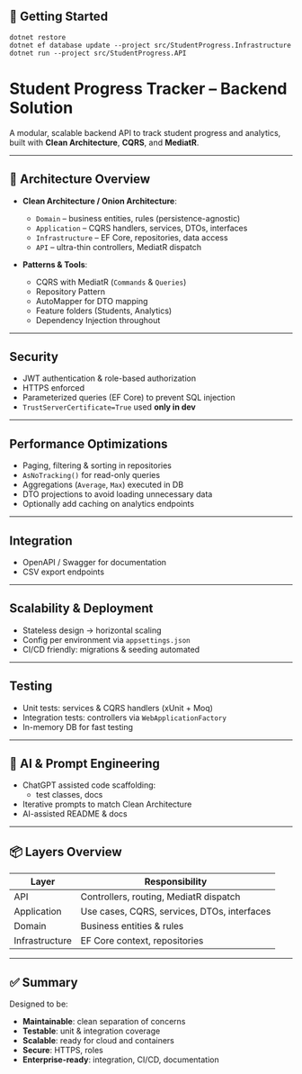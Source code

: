## 🚀 Getting Started
```
dotnet restore
dotnet ef database update --project src/StudentProgress.Infrastructure
dotnet run --project src/StudentProgress.API
```

# Student Progress Tracker – Backend Solution

A modular, scalable backend API to track student progress and analytics, built with **Clean Architecture**, **CQRS**, and **MediatR**.

---

## 📐 Architecture Overview

- **Clean Architecture / Onion Architecture**:
  - `Domain` – business entities, rules (persistence-agnostic)
  - `Application` – CQRS handlers, services, DTOs, interfaces
  - `Infrastructure` – EF Core, repositories, data access
  - `API` – ultra-thin controllers, MediatR dispatch

- **Patterns & Tools**:
  - CQRS with MediatR (`Commands` & `Queries`)
  - Repository Pattern
  - AutoMapper for DTO mapping
  - Feature folders (Students, Analytics)
  - Dependency Injection throughout

---

## Security

- JWT authentication & role-based authorization
- HTTPS enforced
- Parameterized queries (EF Core) to prevent SQL injection
- `TrustServerCertificate=True` used **only in dev**

---

## Performance Optimizations

- Paging, filtering & sorting in repositories
- `AsNoTracking()` for read-only queries
- Aggregations (`Average`, `Max`) executed in DB
- DTO projections to avoid loading unnecessary data
- Optionally add caching on analytics endpoints

---

## Integration

- OpenAPI / Swagger for documentation
- CSV export endpoints

---

## Scalability & Deployment

- Stateless design → horizontal scaling
- Config per environment via `appsettings.json`
- CI/CD friendly: migrations & seeding automated

---

## Testing

- Unit tests: services & CQRS handlers (xUnit + Moq)
- Integration tests: controllers via `WebApplicationFactory`
- In-memory DB for fast testing

---

## 🤖 AI & Prompt Engineering

- ChatGPT assisted code scaffolding:
  - test classes, docs
- Iterative prompts to match Clean Architecture
- AI-assisted README & docs

---

## 📦 Layers Overview

| Layer          | Responsibility                              |
|----------------|---------------------------------------------|
| API            | Controllers, routing, MediatR dispatch      |
| Application    | Use cases, CQRS, services, DTOs, interfaces |
| Domain         | Business entities & rules                   |
| Infrastructure | EF Core context, repositories               |

---

## ✅ Summary

Designed to be:
- **Maintainable**: clean separation of concerns
- **Testable**: unit & integration coverage
- **Scalable**: ready for cloud and containers
- **Secure**: HTTPS, roles
- **Enterprise-ready**: integration, CI/CD, documentation
